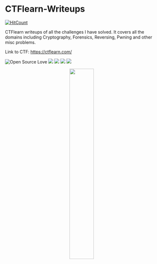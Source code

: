 # CTFlearn-Writeups

[![HitCount](http://hits.dwyl.com/rishitsaiya/CTFlearn-Writeups.svg)](http://hits.dwyl.com/rishitsaiya/CTFlearn-Writeups)

CTFlearn writeups of all the challenges I have solved. It covers all the domains including Cryptography, Forensics, Reversing, Pwning and other misc problems.

Link to CTF: https://ctflearn.com/

![Open Source Love](https://badges.frapsoft.com/os/v2/open-source.svg?v=103) <img src="https://cdn.rawgit.com/sindresorhus/awesome/d7305f38d29fed78fa85652e3a63e154dd8e8829/media/badge.svg"> <img src="https://img.shields.io/github/stars/rishitsaiya/CTFlearn-Writeups?style=social"> <img src="https://img.shields.io/github/repo-size/rishitsaiya/CTFlearn-Writeups"> <img src="https://img.shields.io/github/license/rishitsaiya/CTFlearn-Writeups">
 
<div align = "center">
	<img src="https://i.ibb.co/GxSMj9p/Logo.png" width="40%" />
</div>
